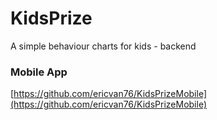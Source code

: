 # KidsPrize

A simple behaviour charts for kids - backend

### Mobile App
[https://github.com/ericvan76/KidsPrizeMobile](https://github.com/ericvan76/KidsPrizeMobile)
